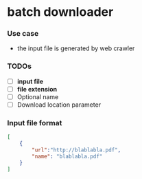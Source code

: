batch downloader
================
### Use case
- the input file is generated by web crawler

### TODOs
- [ ] **input file**
- [ ] **file extension**
- [ ] Optional name
- [ ] Download location parameter

### Input file format
```json
[
    {
        "url":"http://blablabla.pdf",
        "name": "blablabla.pdf"
    }
]
```
